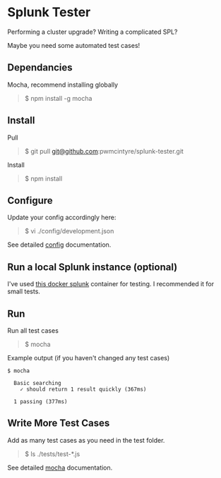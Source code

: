 # Splunk Tester

Performing a cluster upgrade?
Writing a complicated SPL?

Maybe you need some automated test cases!

## Dependancies

Mocha, recommend installing globally
> $ npm install -g mocha

## Install
Pull
> $ git pull git@github.com:pwmcintyre/splunk-tester.git

Install
> $ npm install

## Configure

Update your config accordingly here:
> $ vi ./config/development.json

See detailed [config](https://www.npmjs.com/package/config) documentation.

## Run a local Splunk instance (optional)

I've used [this docker splunk](https://hub.docker.com/r/johnsandiford/splunk) container for testing. I recommended it for small tests.

## Run

Run all test cases
> $ mocha

Example output (if you haven't changed any test cases)

    $ mocha    
    
      Basic searching
        ✓ should return 1 result quickly (367ms)
    
      1 passing (377ms)

## Write More Test Cases
Add as many test cases as you need in the test folder.
> $ ls ./tests/test-*.js

See detailed [mocha](https://www.npmjs.com/package/mocha) documentation.
